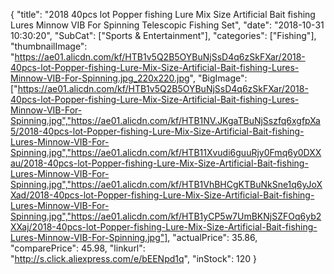 {
	"title": "2018 40pcs lot Popper fishing Lure Mix Size Artificial Bait fishing Lures Minnow VIB For Spinning Telescopic Fishing Set",
	"date": "2018-10-31 10:30:20",
	"SubCat": ["Sports & Entertainment"],
	"categories": ["Fishing"],
	"thumbnailImage": "https://ae01.alicdn.com/kf/HTB1v5Q2B5OYBuNjSsD4q6zSkFXar/2018-40pcs-lot-Popper-fishing-Lure-Mix-Size-Artificial-Bait-fishing-Lures-Minnow-VIB-For-Spinning.jpg_220x220.jpg",
	"BigImage": ["https://ae01.alicdn.com/kf/HTB1v5Q2B5OYBuNjSsD4q6zSkFXar/2018-40pcs-lot-Popper-fishing-Lure-Mix-Size-Artificial-Bait-fishing-Lures-Minnow-VIB-For-Spinning.jpg","https://ae01.alicdn.com/kf/HTB1NV.JKgaTBuNjSszfq6xgfpXa5/2018-40pcs-lot-Popper-fishing-Lure-Mix-Size-Artificial-Bait-fishing-Lures-Minnow-VIB-For-Spinning.jpg","https://ae01.alicdn.com/kf/HTB11Xvudi6guuRjy0Fmq6y0DXXau/2018-40pcs-lot-Popper-fishing-Lure-Mix-Size-Artificial-Bait-fishing-Lures-Minnow-VIB-For-Spinning.jpg","https://ae01.alicdn.com/kf/HTB1VhBHCgKTBuNkSne1q6yJoXXad/2018-40pcs-lot-Popper-fishing-Lure-Mix-Size-Artificial-Bait-fishing-Lures-Minnow-VIB-For-Spinning.jpg","https://ae01.alicdn.com/kf/HTB1yCP5w7UmBKNjSZFOq6yb2XXaj/2018-40pcs-lot-Popper-fishing-Lure-Mix-Size-Artificial-Bait-fishing-Lures-Minnow-VIB-For-Spinning.jpg"],
	"actualPrice": 35.86,
	"comparePrice": 45.98,
	"linkurl": "http://s.click.aliexpress.com/e/bEENpd1q",
	"inStock": 120
}
